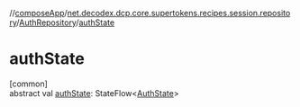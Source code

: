 //[composeApp](../../../index.md)/[net.decodex.dcp.core.supertokens.recipes.session.repository](../index.md)/[AuthRepository](index.md)/[authState](auth-state.md)

# authState

[common]\
abstract val [authState](auth-state.md): StateFlow&lt;[AuthState](../-auth-state/index.md)&gt;
